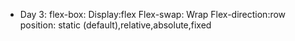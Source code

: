 - Day 3:
  flex-box: 
    Display:flex
    Flex-swap: Wrap
    Flex-direction:row
  position: static (default),relative,absolute,fixed
